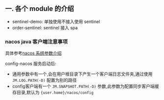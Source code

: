 ## 一. 各个 module 的介绍
- sentinel-demo: 单独使用不接入使用 sentinel
- order-sentinel: sentinel 接入 spa

### nacos java 客户端注意事项

具体参考[nacos 系统参数介绍](https://nacos.io/zh-cn/docs/system-configurations.html) 

config-nacos 服务启动后:
- 通用参数中有一个,会在用户根目录下产生一个客户端日志文件夹,通过使用 `JM.LOG.PATH(-D)` 配置为别的路径
- config客户端有一个 `JM.SNAPSHOT.PATH(-D)` 参数,此参数为配置同步客户端缓存目录,默认为 `{user.home}/nacos/config` 